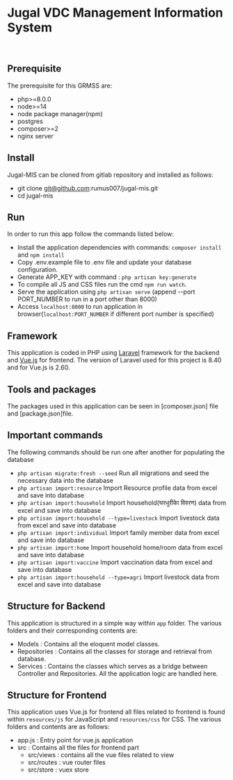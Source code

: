 
<h1> Jugal VDC Management Information System </h1> <br/>

## Prerequisite

The prerequisite for this GRMSS are:
- php>=8.0.0
- node>=14
- node package manager(npm)
- postgres
- composer>=2
- nginx server

## Install
Jugal-MIS can be cloned from gitlab repository and installed as follows:
- git clone git@github.com:rumus007/jugal-mis.git <br />
- cd jugal-mis


## Run
In order to run this app follow the commands listed below:
- Install the application dependencies with commands: `composer install` and `npm install`
- Copy .env.example file to .env file and update your database configuration.
- Generate APP_KEY with command : `php artisan key:generate`
- To compile all JS and CSS files run the cmd `npm run watch`.
- Serve the application using `php artisan serve` (append --port PORT_NUMBER to run in a port other than 8000)
- Access `localhost:8000` to run application in browser(`localhost:PORT_NUMBER` if different port number is specified)

## Framework
This application is coded in PHP using [Laravel](http://laravel.com) framework for the backend and [Vue.js](https://vuejs.org/) for frontend. The version of Laravel used for this project is 8.40 and for Vue.js is 2.60.


## Tools and packages
The packages used in this application can be seen in [composer.json] file and [package.json]file.

## Important commands
The following commands should be run one after another for populating the database 
- `php artisan migrate:fresh --seed` Run all migrations and seed the necessary data into the database
- `php artisan import:resource` Import Resource profile data from excel and save into database
- `php artisan import:household` Import household(घरधुरीकाे विवरण) data from excel and save into database
- `php artisan import:household --type=livestock` Import livestock data from excel and save into database
- `php artisan import:individual` Import family member data from excel and save into database
- `php artisan import:home` Import household home/room data from excel and save into database
- `php artisan import:vaccine` Import vaccination data from excel and save into database
- `php artisan import:household --type=agri` Import livestock data from excel and save into database

## Structure for Backend
This application is structured in a simple way within `app` folder. The various folders and their corresponding contents are:
- Models : Contains all the eloquent model classes.
- Repositories : Contains all the classes for storage and retrieval from database.
- Services : Contains the classes which serves as a bridge between Controller and Repositories. All the application logic are handled here.

## Structure for Frontend
This application uses Vue.js for frontend all files related to frontend is found within `resources/js` for JavaScript and `resources/css` for CSS. The various folders and contents are as follows:
- app.js : Entry point for vue.js application
- src : Contains all the files for frontend part
    - src/views : contains all the vue files related to view
    - src/routes : vue router files
    - src/store : vuex store

<!-- ## For Deployment
This uses capistrano for deployment process
- Staging => `cap staging deploy branch={branch_name}`
- Production => `cap production deploy branch={branch_name}`

## For Running artisan cmds in Production
Follow the steps for proper use of artisan cmd in production server
- `ssh jugal@eprofile.jugal.susasan.org` to ssh into production server
- `docker exec -it Jugal_laravel bash` to run bash shell from docker and run the cmds you want
- `docker start Jugal_laravel` after exit run to restart the docker container -->

